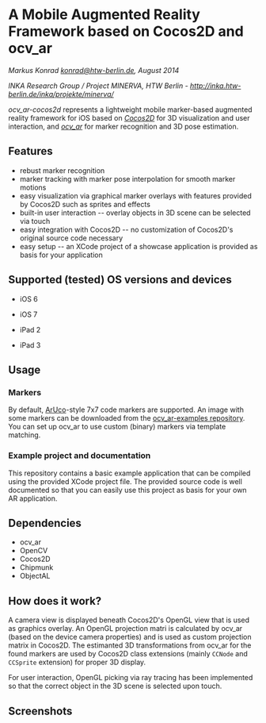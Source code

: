 # A Mobile Augmented Reality Framework based on Cocos2D and ocv_ar

*Markus Konrad <konrad@htw-berlin.de>, August 2014*

*INKA Research Group / Project MINERVA, HTW Berlin - http://inka.htw-berlin.de/inka/projekte/minerva/*

*ocv_ar-cocos2d* represents a lightweight mobile marker-based augmented reality framework for iOS based on *[Cocos2D](http://www.cocos2d-swift.org/)* for 3D visualization and user interaction, and *[ocv_ar](https://github.com/htw-inka/ocv_ar)* for marker recognition and 3D pose estimation.

## Features

* rebust marker recognition
* marker tracking with marker pose interpolation for smooth marker motions
* easy visualization via graphical marker overlays with features provided by Cocos2D such as sprites and effects
* built-in user interaction -- overlay objects in 3D scene can be selected via touch
* easy integration with Cocos2D -- no customization of Cocos2D's original source code necessary
* easy setup -- an XCode project of a showcase application is provided as basis for your application

## Supported (tested) OS versions and devices

* iOS 6
* iOS 7

* iPad 2 
* iPad 3

## Usage

### Markers

By default, [ArUco](http://sourceforge.net/projects/aruco/)-style 7x7 code markers are supported. An image with some markers can be downloaded from the [ocv_ar-examples repository](https://github.com/htw-inka/ocv_ar-examples/blob/master/assets/marker-7x7-aruco-style/board.png). You can set up ocv_ar to use custom (binary) markers via template matching.

### Example project and documentation

This repository contains a basic example application that can be compiled using the provided XCode project file. The provided source code is well documented so that you can easily use this project as basis for your own AR application.

## Dependencies

* ocv_ar
 * OpenCV
* Cocos2D
 * Chipmunk
 * ObjectAL

## How does it work?

A camera view is displayed beneath Cocos2D's OpenGL view that is used as graphics overlay. An OpenGL projection matri is calculated by ocv_ar (based on the device camera properties) and is used as custom projection matrix in Cocos2D. The estimanted 3D transformations from ocv_ar for the found markers are used by Cocos2D class extensions (mainly `CCNode` and `CCSprite` extension) for proper 3D display.

For user interaction, OpenGL picking via ray tracing has been implemented so that the correct object in the 3D scene is selected upon touch.

## Screenshots